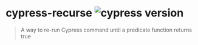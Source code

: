 # cypress-recurse ![cypress version](https://img.shields.io/badge/cypress-6.6.0-brightgreen)
> A way to re-run Cypress command until a predicate function returns true
